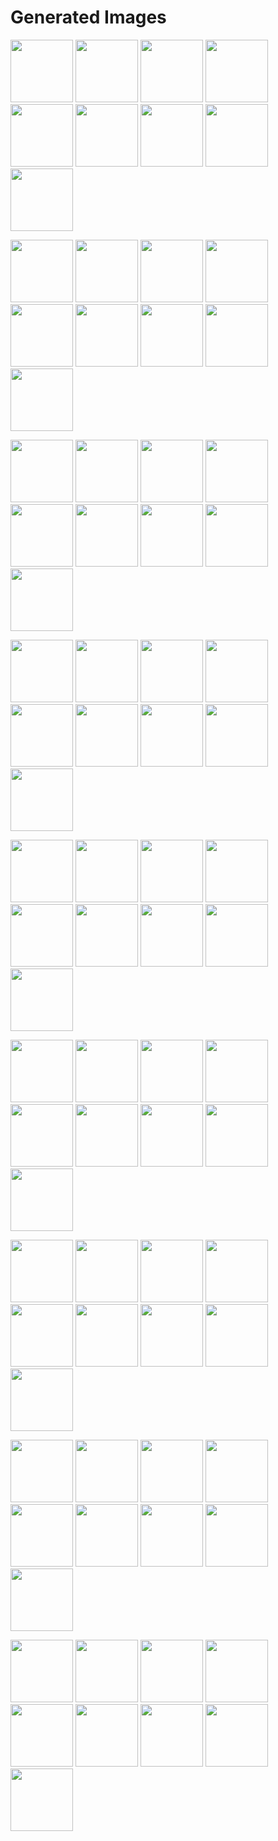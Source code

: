 # Generated Images



<img src="2025_08_25_01.webp" width="100"/> <img src="2025_08_25_02.webp" width="100"/> <img src="2025_08_25_03.webp" width="100"/> <img src="2025_08_25_04.webp" width="100"/> <img src="2025_08_25_05.webp" width="100"/> <img src="2025_08_25_06.webp" width="100"/> <img src="2025_08_25_07.webp" width="100"/> <img src="2025_08_25_08.webp" width="100"/> <img src="2025_08_25_09.webp" width="100"/>

<img src="2025_08_25_10.webp" width="100"/> <img src="2025_08_25_11.webp" width="100"/> <img src="2025_08_25_12.webp" width="100"/> <img src="2025_08_25_13.webp" width="100"/> <img src="2025_08_25_14.webp" width="100"/> <img src="2025_08_25_15.webp" width="100"/> <img src="2025_08_25_16.webp" width="100"/> <img src="2025_08_25_17.webp" width="100"/> <img src="2025_08_25_18.webp" width="100"/>

<img src="2025_08_25_19.webp" width="100"/> <img src="2025_08_25_20.webp" width="100"/> <img src="2025_08_25_21.webp" width="100"/> <img src="2025_08_25_22.webp" width="100"/> <img src="2025_08_25_23.webp" width="100"/> <img src="2025_08_25_24.webp" width="100"/> <img src="2025_08_25_25.webp" width="100"/> <img src="2025_08_25_26.webp" width="100"/> <img src="2025_08_25_27.webp" width="100"/>

<img src="2025_08_25_28.webp" width="100"/> <img src="2025_08_25_29.webp" width="100"/> <img src="2025_08_25_30.webp" width="100"/> <img src="2025_08_25_31.webp" width="100"/> <img src="2025_08_25_32.webp" width="100"/> <img src="2025_08_25_33.webp" width="100"/> <img src="2025_08_25_34.webp" width="100"/> <img src="2025_08_25_35.webp" width="100"/> <img src="2025_08_25_36.webp" width="100"/>

<img src="2025_08_25_37.webp" width="100"/> <img src="2025_08_25_38.webp" width="100"/> <img src="2025_08_25_39.webp" width="100"/> <img src="2025_08_25_40.webp" width="100"/> <img src="2025_08_25_41.webp" width="100"/> <img src="2025_08_25_42.webp" width="100"/> <img src="2025_08_25_43.webp" width="100"/> <img src="2025_08_25_44.webp" width="100"/> <img src="2025_08_25_45.webp" width="100"/>

<img src="2025_08_25_46.webp" width="100"/> <img src="2025_08_25_47.webp" width="100"/> <img src="2025_08_25_48.webp" width="100"/> <img src="2025_08_25_49.webp" width="100"/> <img src="2025_08_25_50.webp" width="100"/> <img src="2025_08_25_51.webp" width="100"/> <img src="2025_08_25_52.webp" width="100"/> <img src="2025_08_25_53.webp" width="100"/> <img src="2025_08_25_54.webp" width="100"/>

<img src="2025_08_25_55.webp" width="100"/> <img src="2025_08_25_56.webp" width="100"/> <img src="2025_08_25_57.webp" width="100"/> <img src="2025_08_25_58.webp" width="100"/> <img src="2025_08_25_59.webp" width="100"/> <img src="2025_08_25_60.webp" width="100"/> <img src="2025_08_25_61.webp" width="100"/> <img src="2025_08_25_62.webp" width="100"/> <img src="2025_08_25_63.webp" width="100"/>

<img src="2025_08_25_64.webp" width="100"/> <img src="2025_08_25_65.webp" width="100"/> <img src="2025_08_25_66.webp" width="100"/> <img src="2025_08_25_67.webp" width="100"/> <img src="2025_08_25_68.webp" width="100"/> <img src="2025_08_25_69.webp" width="100"/> <img src="2025_08_25_70.webp" width="100"/> <img src="2025_08_25_71.webp" width="100"/> <img src="2025_08_25_72.webp" width="100"/>

<img src="2025_08_25_73.webp" width="100"/> <img src="2025_08_25_74.webp" width="100"/> <img src="2025_08_25_75.webp" width="100"/> <img src="2025_08_25_76.webp" width="100"/> <img src="2025_08_25_77.webp" width="100"/> <img src="2025_08_25_78.webp" width="100"/> <img src="2025_08_25_79.webp" width="100"/> <img src="2025_08_25_80.webp" width="100"/> <img src="2025_08_25_81.webp" width="100"/>